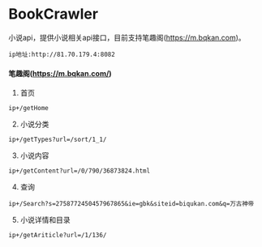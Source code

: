 # BookCrawler
小说api，提供小说相关api接口，目前支持笔趣阁(https://m.bqkan.com)。

```
ip地址:http://81.70.179.4:8082
```
 
 #### 笔趣阁(https://m.bqkan.com/)
 
 1. 首页 
   ```
   ip+/getHome
   ```  
 2. 小说分类
   ```
   ip+/getTypes?url=/sort/1_1/
   ```  
 3. 小说内容
   ```
   ip+/getContent?url=/0/790/36873824.html
   ```
 4. 查询
   ```
   ip+/Search?s=2758772450457967865&ie=gbk&siteid=biqukan.com&q=万古神帝
   ```
 5. 小说详情和目录
   ```
   ip+/getAriticle?url=/1/136/
   ```

